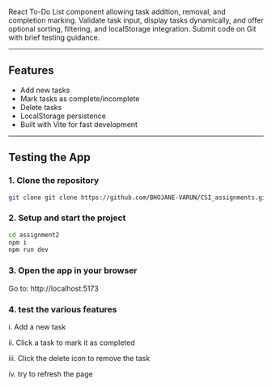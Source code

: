 React To-Do List component allowing task addition, removal, and completion marking. Validate task input, display tasks dynamically, and offer optional sorting, filtering, and localStorage integration. Submit code on Git with brief testing guidance.

---

## Features

- Add new tasks
- Mark tasks as complete/incomplete
- Delete tasks
- LocalStorage persistence
- Built with Vite for fast development

---

## Testing the App

### 1. Clone the repository
```bash
git clone git clone https://github.com/BHOJANE-VARUN/CSI_assignments.git
```

### 2. Setup and start the project 
```bash
cd assignment2
npm i 
npm run dev
```

### 3. Open the app in your browser
Go to: http://localhost:5173

### 4. test the various features
i. Add a new task 

ii. Click a task to mark it as completed

iii. Click the delete icon to remove the task

iv. try to refresh the page 


